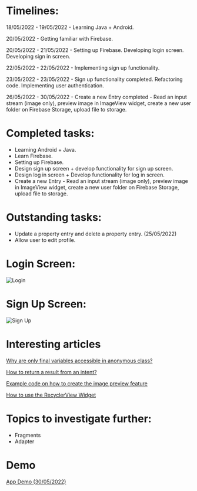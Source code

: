 # Timelines:
18/05/2022 - 19/05/2022 - Learning Java + Android.

20/05/2022 - Getting familiar with Firebase.

20/05/2022 - 21/05/2022 - Setting up Firebase. Developing login screen. Developing sign in screen.

22/05/2022 - 22/05/2022 - Implementing sign up functionality.

23/05/2022 - 23/05/2022 - Sign up functionality completed. Refactoring code. Implementing user authentication.

26/05/2022 - 30/05/2022 - Create a new Entry completed - Read an input stream (image only), preview image in ImageView widget, create a new user folder on Firebase Storage, upload file to storage.

# Completed tasks:
- Learning Android + Java.
- Learn Firebase.
- Setting up Firebase.
- Design sign up screen + develop functionality for sign up screen.
- Design log in screen + Develop functionality for log in screen.
- Create a new Entry - Read an input stream (image only), preview image in ImageView widget, create a new user folder on Firebase Storage, upload file to storage.

# Outstanding tasks:
- Update a property entry and delete a property entry. (25/05/2022)
- Allow user to edit profile.

# Login Screen:
![Login](https://i.ibb.co/Qk7xLYr/1.png)

# Sign Up Screen:
![Sign Up](https://i.ibb.co/r7cy2Dv/2.png)

# Interesting articles
[Why are only final variables accessible in anonymous class?](https://stackoverflow.com/questions/4732544/why-are-only-final-variables-accessible-in-anonymous-class)

[How to return a result from an intent?](https://developer.android.com/training/basics/intents/result)

[Example code on how to create the image preview feature](https://stackoverflow.com/questions/67156608/how-get-image-from-gallery-in-fragmentjetpack-navigation-component/67156964#67156964)

[How to use the RecyclerView Widget](https://riptutorial.com/recyclerview/example/19316/installation---setup#:~:text=To%20create%20a%20custom%20layout,LayoutManager%20class.&text=Now%20add%20a%20RecyclerView%20in%20your%20layout%20like%20this.&text=Once%20you%20have%20added%20a,the%20data%20to%20be%20displayed.)

# Topics to investigate further:
- Fragments
- Adapter

# Demo
[App Demo (30/05/2022)](https://youtu.be/-0kXU6xjp8U)
